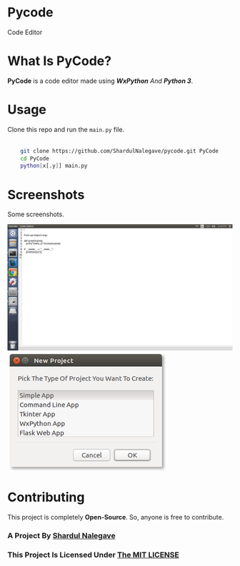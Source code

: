 
# Pycode
Code Editor


# What Is PyCode?
**PyCode** is a code editor made using ***WxPython** And **Python 3***.


# Usage
Clone this repo and run the `main.py` file.

````bash

    git clone https://github.com/ShardulNalegave/pycode.git PyCode
    cd PyCode
    python[x[.y]] main.py

````


# Screenshots
Some screenshots.

<img src="./img/win.png">
<img src="./img/new.png">


# Contributing
This project is completely **Open-Source**. So, anyone is free to contribute.


### A Project By [Shardul Nalegave](https://shardul.netlify.com)
### This Project Is Licensed Under [The MIT LICENSE](./LICENSE)